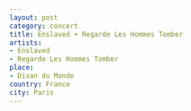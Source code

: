 ```yaml
---
layout: post
category: concert
title: Enslaved + Regarde Les Hommes Tomber
artists: 
- Enslaved
- Regarde Les Hommes Tomber
place: 
- Divan du Monde
country: France
city: Paris
---
```


